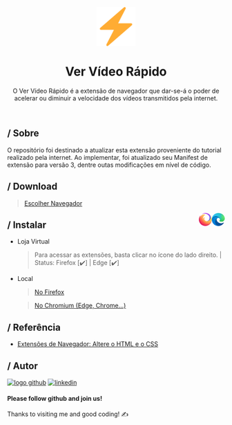 <div align="center">
  
  <img src="https://raw.githubusercontent.com/gabrielf7/ver-video-rapido/main/vvr-manifest-v3/src/favicon-192x192.png" width="90">
  
  # Ver Vídeo Rápido
  
  O Ver Vídeo Rápido é a extensão de navegador que dar-se-á o poder de acelerar ou diminuir a velocidade dos vídeos transmitidos pela internet.
  
</div>

&nbsp; 

## / Sobre

O repositório foi destinado a atualizar esta extensão proveniente do tutorial realizado pela internet. 
Ao implementar, foi atualizado seu Manifest de extensão para versão 3, dentre outas modificações em nível de código.

## / Download

> [Escolher Navegador](https://github.com/gabrielf7/ver-video-rapido/wiki/Download)

[<img src="https://raw.githubusercontent.com/gabrielf7/relogiohd/main/src/img-browser-edge.png" align="right" width="30">](https://microsoftedge.microsoft.com/addons/detail/ver-v%C3%ADdeo-r%C3%A1pido/ckgelbjdgmkmhcfblabiepdpkcknmiho)
[<img src="https://raw.githubusercontent.com/gabrielf7/relogiohd/main/src/img-browser-firefox.png" align="right" width="30">](https://addons.mozilla.org/pt-BR/firefox/addon/ver-v%C3%ADdeo-r%C3%A1pido/)

## / Instalar

- Loja Virtual
  > Para acessar as extensões, basta clicar no ícone do lado direito. | Status: Firefox [:heavy_check_mark:] | Edge [:heavy_check_mark:]

- Local
  > [No Firefox](https://github.com/gabrielf7/ver-video-rapido/wiki/Instala%C3%A7%C3%A3o-no-Firefox)

  > [No Chromium (Edge, Chrome...)](https://github.com/gabrielf7/ver-video-rapido/wiki/Instala%C3%A7%C3%A3o-no-Navegador-Baseado-no-Chromium)

## / Referência

 - [Extensões de Navegador: Altere o HTML e o CSS](https://www.youtube.com/playlist?list=PLfSqK8SbGpecreDXpmSbX84jUkqpGGgqf)

## / Autor

[![logo github](https://img.shields.io/badge/GitHub-100000?style=for-the-badge&logo=github&logoColor=white)](https://github.com/gabrielf7)
[![linkedin](https://img.shields.io/badge/linkedin-0A66C2?style=for-the-badge&logo=linkedin&logoColor=white)](https://www.linkedin.com/in/gabrielf5/)

#### Please follow github and join us!
Thanks to visiting me and good coding! :writing_hand: 
